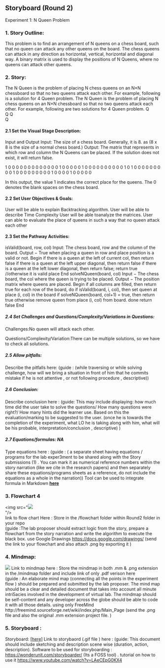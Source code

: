 ## Storyboard (Round 2)

Experiment 1: N Queen Problem
### 1. Story Outline:

This problem is to find an arrangement of N queens on a chess board, such that no queen can attack any other queens on the board.
The chess queens can attack in any direction as horizontal, vertical, horizontal and diagonal way.
A binary matrix is used to display the positions of N Queens, where no queens can attack other queens.

### 2. Story:

The N Queen is the problem of placing N chess queens on an N×N chessboard so that no two queens attack each other. For example, following is a solution for 4 Queen problem.
The N Queen is the problem of placing N chess queens on an N×N chessboard so that no two queens attack each other. For example, following are two solutions for 4 Queen problem.
	Q		
			Q
Q			
		Q	

#### 2.1 Set the Visual Stage Description:
Input and Output
Input:
The size of a chess board. Generally, it is 8. as (8 x 8 is the size of a normal chess board.)
Output:
The matrix that represents in which row and column the N Queens can be placed.
If the solution does not exist, it will return false.

1 0 0 0 0 0 0 0
0 0 0 0 0 0 1 0
0 0 0 0 1 0 0 0
0 0 0 0 0 0 0 1
0 1 0 0 0 0 0 0
0 0 0 1 0 0 0 0
0 0 0 0 0 1 0 0
0 0 1 0 0 0 0 0

In this output, the value 1 indicates the correct place for the queens.
The 0 denotes the blank spaces on the chess board.

#### 2.2 Set User Objectives & Goals:
User will be able to explain Backtracking algorithm.
User will be able to describe Time Complexity
User will be able toanalyze the matrices.
User can able to evaluate the place of queens in such a way that no queen attack each other


#### 2.3 Set the Pathway Activities:

isValid(board, row, col)
Input: The chess board, row and the column of the board.
Output − True when placing a queen in row and place position is a valid or not.
Begin
   if there is a queen at the left of current col, then
      return false
   if there is a queen at the left upper diagonal, then
      return false
   if there is a queen at the left lower diagonal, then
      return false;
   return true //otherwise it is valid place
End
solveNQueen(board, col)
Input − The chess board, the col where the queen is trying to be placed.
Output −  The position matrix where queens are placed.
Begin
   if all columns are filled, then
      return true
   for each row of the board, do
      if isValid(board, i, col), then
         set queen at place (i, col) in the board
         if solveNQueen(board, col+1) = true, then
            return true
         otherwise remove queen from place (i, col) from board.
   done
   return false
End


##### 2.4 Set Challenges and Questions/Complexity/Variations in Questions:

Challenges:No queen will attack each other.

Questions/Complexity/Variation:There can be multiple solutions, so we have to check all solutions.


##### 2.5 Allow pitfalls:
Describe the pitfalls here: (guide : (while traversing or while solving challenge, how will we bring a situation in front of him that he commits mistake if he is not attentive , or not following procedure , descriptive))

##### 2.6 Conclusion:
Describe conclusion here : (guide: This may include displaying: how much time did the user take to solve the questions/ How many questions were right?/ How many hints did the learner use. Based on this the evaluation/marking to be suggested to the user. (once he is towards the completion of the experiment, what LO he is taking along with him, what will be his probable, interpretation/conclusion , descriptive) )

##### 2.7 Equations/formulas: NA
Type equations here : (guide : ( a separate sheet having equations / programs for the lab exper3ment to be shared along with the Story submissions (1) . You can mark it as numerical reference numbers within the story narration (like we cite in the research papers) and then separately share these equations/programs sheets as a reference, do not include the equations as a whole in the narration))
Tool can be used to integrate formula in Markdown <b> [here](http://latex.codecogs.com/eqneditor/samples/example3.php) </b>


### 3. Flowchart 4
<img src="<img src="flowchart/flowchart.png"/><br>"/><br>
link to flow chart Here : Store in the  /flowchart folder within Round2 folder in your repo
<br>
(guide :The lab proposer should extract logic from the story, prepare a flowchart from the story narration and write the algorithm to execute the black box.  use Google Drawings https://docs.google.com/drawings/ (send the link to your flowchart and also attach .png by exporting it )

### 4. Mindmap:
<img src="mindmap/mindmap.png"/>
 Link to mindmap here : Store the mindmap in both .mm & .png extension in the  /mindmap folder and include link of only .pdf verison here
 <br>
 (guide : An elaborate mind map (connecting all the points in the experiment flow ) should be prepared and submitted by the lab proposer. The mind map should be a clear and detailed document that takes into account all minute intri5acies involved in the development of virtual lab. The mindmap should be self-content and any developer across the globe should be able to code it with all those details. using only FreeMind http://freemind.sourceforge.net/wiki/index.php/Main_Page (send the .png file and also the original .mm extension project file. )

### 5. Storyboard :
Storyboard: <a href="Storyboard/carwiper.gif"> [here]</a>
Link to storybaord (.gif file ) here :
(guide: This document should include sketching and description scene wise (duration, action, description). Software to be used for storyboarding : https://wonderunit.com/storyboarder/ (Its a FOSS tool) . tutorial on how to use it https://www.youtube.com/watch?v=LAeCEpG0KX4
